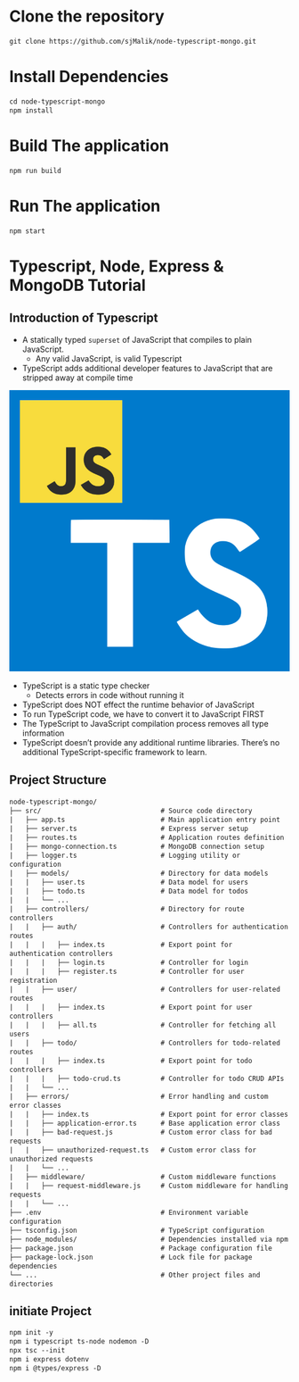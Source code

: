 # Clone the repository
```
git clone https://github.com/sjMalik/node-typescript-mongo.git
```

# Install Dependencies
```
cd node-typescript-mongo
npm install
```

# Build The application
```
npm run build
```

# Run The application
```
npm start
```

# Typescript, Node, Express & MongoDB Tutorial

## Introduction of Typescript

* A statically typed `superset` of JavaScript that compiles to plain JavaScript.
  * Any valid JavaScript, is valid Typescript
* TypeScript adds additional developer features to JavaScript that are stripped away at compile time

![](./TS_JS.png)

* TypeScript is a static type checker
  * Detects errors in code without running it
* TypeScript does NOT effect the runtime behavior of JavaScript
* To run TypeScript code, we have to convert it to JavaScript FIRST
* The TypeScript to JavaScript compilation process removes all type information
* TypeScript doesn’t provide any additional runtime libraries. There’s no additional TypeScript-specific framework to learn.

## Project Structure

```
node-typescript-mongo/
├── src/                              # Source code directory
|   ├── app.ts                        # Main application entry point
|   ├── server.ts                     # Express server setup
|   ├── routes.ts                     # Application routes definition
|   ├── mongo-connection.ts           # MongoDB connection setup
|   ├── logger.ts                     # Logging utility or configuration
|   ├── models/                       # Directory for data models
|   |   ├── user.ts                   # Data model for users
|   |   ├── todo.ts                   # Data model for todos
|   |   └── ...
|   ├── controllers/                  # Directory for route controllers
|   |   ├── auth/                     # Controllers for authentication routes
|   |   |   ├── index.ts              # Export point for authentication controllers
|   |   |   ├── login.ts              # Controller for login
|   |   |   ├── register.ts           # Controller for user registration
|   |   ├── user/                     # Controllers for user-related routes
|   |   |   ├── index.ts              # Export point for user controllers
|   |   |   ├── all.ts                # Controller for fetching all users
|   |   ├── todo/                     # Controllers for todo-related routes
|   |   |   ├── index.ts              # Export point for todo controllers
|   |   |   ├── todo-crud.ts          # Controller for todo CRUD APIs
|   |   └── ...
|   ├── errors/                       # Error handling and custom error classes
|   |   ├── index.ts                  # Export point for error classes
|   |   ├── application-error.ts      # Base application error class
|   |   ├── bad-request.js            # Custom error class for bad requests
|   |   ├── unauthorized-request.ts   # Custom error class for unauthorized requests
|   |   └── ...
|   ├── middleware/                   # Custom middleware functions
|   |   ├── request-middleware.js     # Custom middleware for handling requests
|   |   └── ...
├── .env                              # Environment variable configuration
├── tsconfig.json                     # TypeScript configuration
├── node_modules/                     # Dependencies installed via npm
├── package.json                      # Package configuration file
├── package-lock.json                 # Lock file for package dependencies
└── ...                               # Other project files and directories

  ```

## initiate Project
  ```
  npm init -y
  npm i typescript ts-node nodemon -D
  npx tsc --init 
  npm i express dotenv
  npm i @types/express -D
  ```